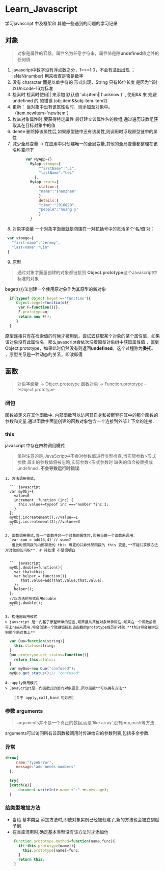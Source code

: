 # Learn_Javascript
学习javascript 中及框架和 其他一些遇到的问题的学习记录

## 对象
> 对象是属性的容器，属性名为任意字符串，属性值是除**undefined**值之外的任何值
  1. javascript中数字没有浮点数之分，1===1.0，不会有溢出出现 ； isNaN(number) 用来检查是否是数字 
  2. 没有 character 而是以单字符的 形式出现，String 只有16位长度 是因为当时以Unicode-16为标准
  3.  检索时 检索时使用|| 来添加  默认值 'obj.item||('unknow')' ,  使用&& 来   规避undefined  的 的错误 (obj.item&&obj.item.item2)
  4.  更新： 当对象中没有该属性名时，则添加至对象中。 （item.newItem='newItem'）
  5. 枚举对象属性时,要获得特定属性 最好建立该属性名的数组,通过遍历该数组获取其在目标对象中的值
  6. delete 删除掉该属性后,如果原型链中还有该属性,则调用时浮现原型链中的属性
  7. 减少全局变量 -> 在应用中只创建唯一的全局变量,其他的全局变量都整理在该名称空间下
        ``` javascript
              var MyApp={}  
                MyApp.stooge={
                    "firstName":"Li",
                    "lastName":"Lei"
                  },
                MyApp.train={
                    station:{
                    "name":"shenzhen"
                    },
                    details:{
                    "time":"2016820",
                    "people":"huang y"
                    }
                }
        ```
 8. 对象字面量
一个对象字面量就是包围在一对花括号中的灵活多个‘名/值’对；
``` javascript
 var stooge={
   "first-name":"Jeremy",
   "last-name":"Lin"
 }
```

 9.  原型
> 通过对象字面量创建的对象都链接到 **Object.prototype**这个Javascript中标准的对象
 
  beget()方法创建一个使用原对象作为其原型的新对象
  ```javascript
    if(typeof Object.beget!=='function'){
       Object.beget=functio(o){
        var F=function(){};
        F.prototype=o;
        return new F();
       }
    }
  ```
  原型连接只有在检索值的时候才被用到。尝试去获取某个对象的某个属性值，如果该对象没有此属性名，那么javascript会依次沿着原型对象树中获取属性值
  ，直到Object.prototype，如果此时仍然没有则返回**undefined**。这个过程称为**委托**。
  ，原型关系是一种动态的关系，即改即得


## 函数
>  对象字面量 -> Object.prototype
>  函数对象   -> Function.prototype ->Object.prototype

### 闭包 
   函数被定义在其他函数中. 内部函数可以访问其自身和被嵌套在其中的那个函数的参数和变量.通过函数字面量创建的函数对象包含一个连接到外部上下文的连接.
### this
javascript 中存在四种调用模式
> 值得注意的是,JavaScript中不会对参数值进行类型检查,当实际参数>形式参数 超出的参数值将被忽略,实际参数<形式参数时 缺失的值会被替换成 undefined .**不会导致运行时错误**:

    1. 方法调用模式,  
  
      ``` javascript
      var myObj={
        value=0
        increment :function (inc) {
          this.value+=typeof inc ==='number'?inc:1;  
        }
      };
      myObj.increatement();//value==1
      myObj.increatement(2);//value==3
      ```
  
    2. 函数调用模式,当一个函数并非一个对象的属性时,它被当做一个函数来调用:
      `var sum = add(3,4)`// sum=7
       但此时该函数的内部函数的 this 绑定的并非外部函数的 this 变量,**不能共享该方法对对象的访问权**. # 待处理 不是很明白
       
       
      ``` javascript
      myObj.double=function(){
        var that=this;
        var helper = function(){
           that.value=add(that.value,that,value);
        };
        helper();
      };
      //以方法的形式调用double
      myObj.double();
      ```

    3. 构造器调用模式 
    > javscript 是一门基于原型继承的语言,可直接从其他对象继承属性.如果在一个函数前面带上new来调用,将会创建一个隐藏链接到该函数的prototype成员新对象,**this将会被绑定到那个新对象上**
       
  ``` javascript
    var Quo=function(string){
      this.status=string;
    }
    Quo.prototype.get_status=function(){
      return this.status;
    }
    var myQuo=new Quo("confused");
    myQuo.get_status();// "confused"
  ```

    4. apply调用模式
    > JavaScript是一门函数式的面向对象语言,所以函数**可以拥有方法**
    
        [关于 apply,call,bind 的妙用]
### 参数 arguments
> arguments并不是一个真正的数组,而是'like array',没有pop,push等方法
  
  arguments可以访问所有该函数被调用时传递给它的参数列表,包括多余参数.


### 异常
  
``` javascript
throw{
     name:"TypeError",
     message:"add needs numbers"
  };
  
  try{
  }catch(e){
      document.writeln(e.name +":" +e.message);
  }
```

### 给类型增加方法
* 当给 基本类型 添加方法时,即使对象实例已经被创建了,新的方法也会被立刻赋予到.
* 在类库混用时,确定基本类型没有该方法时才添加他
  
``` javascript
    Function.prototype.method=function(name,func){
      if(!this.prototype[name]){
        this.prototype[name]=func;
      }
      return this;
    }
```



[关于 apply,call,bind 的妙用]: http://www.cnblogs.com/coco1s/p/4833199.html 
